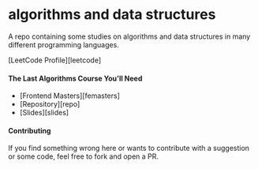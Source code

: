 # algorithms and data structures

A repo containing some studies on algorithms and data structures in many
different programming languages.

[LeetCode Profile][leetcode]

#### The Last Algorithms Course You'll Need

- [Frontend Masters][femasters]
- [Repository][repo]
- [Slides][slides]

#### Contributing

If you find something wrong here or wants to contribute with a suggestion or
some code, feel free to fork and open a PR.
